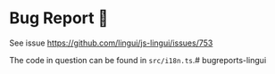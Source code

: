 # Bug Report 🐞

See issue https://github.com/lingui/js-lingui/issues/753

The code in question can be found in `src/i18n.ts`.# bugreports-lingui

